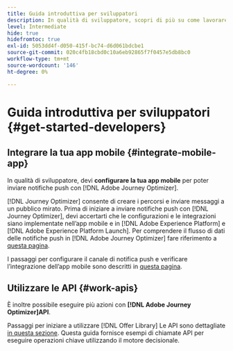 ```yaml
---
title: Guida introduttiva per sviluppatori
description: In qualità di sviluppatore, scopri di più su come lavorare con Journey Optimizer
level: Intermediate
hide: true
hidefromtoc: true
exl-id: 5053dd4f-d050-415f-bc74-d6d061bdcbe1
source-git-commit: 020c4fb18cbd0c10a6eb92865f7f0457e5db8bc0
workflow-type: tm+mt
source-wordcount: '146'
ht-degree: 0%

---
```


# Guida introduttiva per sviluppatori {#get-started-developers}

## Integrare la tua app mobile {#integrate-mobile-app}

In qualità di sviluppatore, devi **configurare la tua app mobile** per poter inviare notifiche push con [!DNL Adobe Journey Optimizer].

[!DNL Journey Optimizer] consente di creare i percorsi e inviare messaggi a un pubblico mirato. Prima di iniziare a inviare notifiche push con [!DNL Journey Optimizer], devi accertarti che le configurazioni e le integrazioni siano implementate nell’app mobile e in [!DNL Adobe Experience Platform] e [!DNL Adobe Experience Platform Launch]. Per comprendere il flusso di dati delle notifiche push in [!DNL Adobe Journey Optimizer] fare riferimento a [questa pagina](../../push/push-gs.md).

I passaggi per configurare il canale di notifica push e verificare l’integrazione dell’app mobile sono descritti in [questa pagina](../../push/push-configuration.md).

## Utilizzare le API {#work-apis}

È inoltre possibile eseguire più azioni con **[!DNL Adobe Journey Optimizer]API**.

Passaggi per iniziare a utilizzare [!DNL Offer Library] Le API sono dettagliate [in questa sezione](../../offers/api-reference/getting-started.md). Questa guida fornisce esempi di chiamate API per eseguire operazioni chiave utilizzando il motore decisionale.
